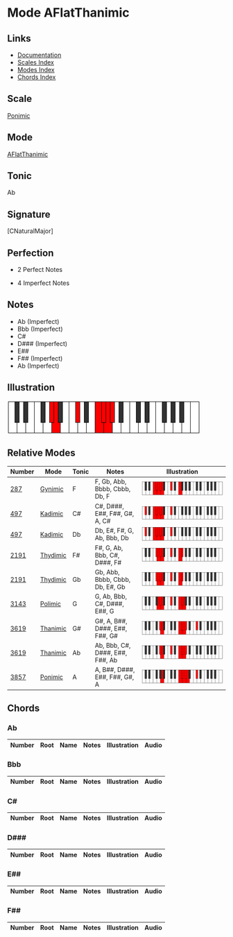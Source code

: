 # Mode AFlatThanimic

## Links

- [Documentation](index.md)
- [Scales Index](Scales.md)
- [Modes Index](Modes.md)
- [Chords Index](Chords.md)

## Scale

[Ponimic](ScalePonimic.md)

## Mode

[AFlatThanimic](ModeAFlatThanimic.md)

## Tonic

Ab

## Signature

[CNaturalMajor]

## Perfection

 - 2 Perfect Notes

 - 4 Imperfect Notes

## Notes

- Ab (Imperfect)
- Bbb (Imperfect)
- C#
- D### (Imperfect)
- E##
- F## (Imperfect)
- Ab (Imperfect)

## Illustration

![AFlatThanimic](ModeAFlatThanimic.png)

## Relative Modes

| Number | Mode | Tonic | Notes | Illustration |
|--------|------|-------|-------|--------------|
| [287](https://ianring.com/musictheory/scales/287) | [Gynimic](ModeGynimic.md) | F | F, Gb, Abb, Bbbb, Cbbb, Db, F | ![FNaturalGynimic](ModeFNaturalGynimic.png) |
| [497](https://ianring.com/musictheory/scales/497) | [Kadimic](ModeKadimic.md) | C# | C#, D###, E##, F##, G#, A, C# | ![CSharpKadimic](ModeCSharpKadimic.png) |
| [497](https://ianring.com/musictheory/scales/497) | [Kadimic](ModeKadimic.md) | Db | Db, E#, F#, G, Ab, Bbb, Db | ![DFlatKadimic](ModeDFlatKadimic.png) |
| [2191](https://ianring.com/musictheory/scales/2191) | [Thydimic](ModeThydimic.md) | F# | F#, G, Ab, Bbb, C#, D###, F# | ![FSharpThydimic](ModeFSharpThydimic.png) |
| [2191](https://ianring.com/musictheory/scales/2191) | [Thydimic](ModeThydimic.md) | Gb | Gb, Abb, Bbbb, Cbbb, Db, E#, Gb | ![GFlatThydimic](ModeGFlatThydimic.png) |
| [3143](https://ianring.com/musictheory/scales/3143) | [Polimic](ModePolimic.md) | G | G, Ab, Bbb, C#, D###, E##, G | ![GNaturalPolimic](ModeGNaturalPolimic.png) |
| [3619](https://ianring.com/musictheory/scales/3619) | [Thanimic](ModeThanimic.md) | G# | G#, A, B##, D###, E##, F##, G# | ![GSharpThanimic](ModeGSharpThanimic.png) |
| [3619](https://ianring.com/musictheory/scales/3619) | [Thanimic](ModeThanimic.md) | Ab | Ab, Bbb, C#, D###, E##, F##, Ab | ![AFlatThanimic](ModeAFlatThanimic.png) |
| [3857](https://ianring.com/musictheory/scales/3857) | [Ponimic](ModePonimic.md) | A | A, B##, D###, E##, F##, G#, A | ![ANaturalPonimic](ModeANaturalPonimic.png) |

## Chords

### Ab

| Number | Root | Name | Notes | Illustration | Audio |
|--------|------|------|-------|--------------|-------|

### Bbb

| Number | Root | Name | Notes | Illustration | Audio |
|--------|------|------|-------|--------------|-------|

### C#

| Number | Root | Name | Notes | Illustration | Audio |
|--------|------|------|-------|--------------|-------|

### D###

| Number | Root | Name | Notes | Illustration | Audio |
|--------|------|------|-------|--------------|-------|

### E##

| Number | Root | Name | Notes | Illustration | Audio |
|--------|------|------|-------|--------------|-------|

### F##

| Number | Root | Name | Notes | Illustration | Audio |
|--------|------|------|-------|--------------|-------|

